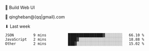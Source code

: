 🧙 Build Web UI

📧 qingheban@(qq|gmail).com

⬇ Last week

<!--START_SECTION:waka-->

```text
JSON         9 mins          ████████████████▓░░░░░░░░   66.10 %
JavaScript   2 mins          ████▓░░░░░░░░░░░░░░░░░░░░   18.88 %
Other        2 mins          ███▓░░░░░░░░░░░░░░░░░░░░░   15.02 %
```

<!--END_SECTION:waka-->

<!--
**banqinghe/banqinghe** is a ✨ _special_ ✨ repository because its `README.md` (this file) appears on your GitHub profile.

Here are some ideas to get you started:

- 🔭 I’m currently working on ...
- 🌱 I’m currently learning ...
- 👯 I’m looking to collaborate on ...
- 🤔 I’m looking for help with ...
- 💬 Ask me about ...
- 📫 How to reach me: ...
- 😄 Pronouns: ...
- ⚡ Fun fact: ...
-->
